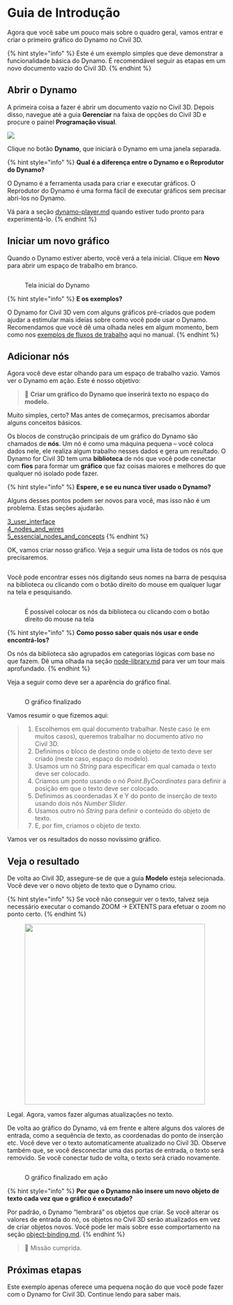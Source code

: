 # Guia de Introdução

Agora que você sabe um pouco mais sobre o quadro geral, vamos entrar e criar o primeiro gráfico do Dynamo no Civil 3D.

{% hint style="info" %} Este é um exemplo simples que deve demonstrar a funcionalidade básica do Dynamo. É recomendável seguir as etapas em um novo documento vazio do Civil 3D. {% endhint %}

## Abrir o Dynamo

A primeira coisa a fazer é abrir um documento vazio no Civil 3D. Depois disso, navegue até a guia **Gerenciar** na faixa de opções do Civil 3D e procure o painel **Programação visual**.

![](<../.gitbook/assets/image (7).png>)

Clique no botão **Dynamo**, que iniciará o Dynamo em uma janela separada.

{% hint style="info" %} **Qual é a diferença entre o Dynamo e o Reprodutor do Dynamo?**

O Dynamo é a ferramenta usada para criar e executar gráficos. O Reprodutor do Dynamo é uma forma fácil de executar gráficos sem precisar abri-los no Dynamo.

Vá para a seção [dynamo-player.md](dynamo-player.md "mention") quando estiver tudo pronto para experimentá-lo. {% endhint %}

## Iniciar um novo gráfico

Quando o Dynamo estiver aberto, você verá a tela inicial. Clique em **Novo** para abrir um espaço de trabalho em branco.

<figure><img src="../.gitbook/assets/c3d-start.png" alt=""><figcaption><p>Tela inicial do Dynamo</p></figcaption></figure>

{% hint style="info" %} **E os exemplos?**

O Dynamo for Civil 3D vem com alguns gráficos pré-criados que podem ajudar a estimular mais ideias sobre como você pode usar o Dynamo. Recomendamos que você dê uma olhada neles em algum momento, bem como nos [exemplos de fluxos de trabalho](sample-workflows/ "mention") aqui no manual. {% endhint %}

## Adicionar nós

Agora você deve estar olhando para um espaço de trabalho vazio. Vamos ver o Dynamo em ação. Este é nosso objetivo:

>  :dart: **Criar um gráfico do Dynamo que inserirá texto no espaço do modelo.**

Muito simples, certo? Mas antes de começarmos, precisamos abordar alguns conceitos básicos.

Os blocos de construção principais de um gráfico do Dynamo são chamados de **nós**. Um nó é como uma máquina pequena – você coloca dados nele, ele realiza algum trabalho nesses dados e gera um resultado. O Dynamo for Civil 3D tem uma **biblioteca** de nós que você pode conectar com **fios** para formar um **gráfico** que faz coisas maiores e melhores do que qualquer nó isolado pode fazer.

{% hint style="info" %} **Espere, e se eu nunca tiver usado o Dynamo?**

Alguns desses pontos podem ser novos para você, mas isso não é um problema. Estas seções ajudarão.

[3_user_interface](../3\_user\_interface/ "mention")\
[4_nodes_and_wires](../4\_nodes\_and\_wires/ "mention")\
[5_essencial_nodes_and_concepts](../5\_essential\_nodes\_and\_concepts/ "mention") {% endhint %}

OK, vamos criar nosso gráfico. Veja a seguir uma lista de todos os nós que precisaremos.

<figure><img src="../.gitbook/assets/c3d-create-text-node-list.png" alt=""><figcaption></figcaption></figure>

Você pode encontrar esses nós digitando seus nomes na barra de pesquisa na biblioteca ou clicando com o botão direito do mouse em qualquer lugar na tela e pesquisando.

<figure><img src="../.gitbook/assets/c3d-create-text-node-placement.gif" alt=""><figcaption><p>É possível colocar os nós da biblioteca ou clicando com o botão direito do mouse na tela</p></figcaption></figure>

{% hint style="info" %} **Como posso saber quais nós usar e onde encontrá-los?**

Os nós da biblioteca são agrupados em categorias lógicas com base no que fazem. Dê uma olhada na seção [node-library.md](node-library.md "mention") para ver um tour mais aprofundado. {% endhint %}

Veja a seguir como deve ser a aparência do gráfico final.

<figure><img src="../.gitbook/assets/c3d-text-create-final (2).png" alt=""><figcaption><p>O gráfico finalizado</p></figcaption></figure>

Vamos resumir o que fizemos aqui:

> 1. Escolhemos em qual documento trabalhar. Neste caso (e em muitos casos), queremos trabalhar no documento ativo no Civil 3D.
> 2. Definimos o bloco de destino onde o objeto de texto deve ser criado (neste caso, espaço do modelo).
> 3. Usamos um nó _String_ para especificar em qual camada o texto deve ser colocado.
> 4. Criamos um ponto usando o nó _Point.ByCoordinates_ para definir a posição em que o texto deve ser colocado.
> 5. Definimos as coordenadas X e Y do ponto de inserção de texto usando dois nós _Number Slider_.
> 6. Usamos outro nó _String_ para definir o conteúdo do objeto de texto.
> 7. E, por fim, criamos o objeto de texto.

Vamos ver os resultados do nosso novíssimo gráfico.

## Veja o resultado

De volta ao Civil 3D, assegure-se de que a guia **Modelo** esteja selecionada. Você deve ver o novo objeto de texto que o Dynamo criou.

{% hint style="info" %} Se você não conseguir ver o texto, talvez seja necessário executar o comando ZOOM -> EXTENTS para efetuar o zoom no ponto certo. {% endhint %}

<figure><img src="../.gitbook/assets/c3d-create-text-result.png" alt="" width="413"><figcaption></figcaption></figure>

Legal. Agora, vamos fazer algumas atualizações no texto.

De volta ao gráfico do Dynamo, vá em frente e altere alguns dos valores de entrada, como a sequência de texto, as coordenadas do ponto de inserção etc. Você deve ver o texto automaticamente atualizado no Civil 3D. Observe também que, se você desconectar uma das portas de entrada, o texto será removido. Se você conectar tudo de volta, o texto será criado novamente. 

<div data-full-width="false">

<figure><img src="../.gitbook/assets/c3d-create-text.gif" alt=""><figcaption><p>O gráfico finalizado em ação</p></figcaption></figure>

</div>

{% hint style="info" %} **Por que o Dynamo não insere um novo objeto de texto cada vez que o gráfico é executado?**

Por padrão, o Dynamo “lembrará” os objetos que criar. Se você alterar os valores de entrada do nó, os objetos no Civil 3D serão atualizados em vez de criar objetos novos. Você pode ler mais sobre esse comportamento na seção [object-binding.md](advanced-topics/object-binding.md "mention"). {% endhint %}

> :tada: Missão cumprida.

## Próximas etapas

Este exemplo apenas oferece uma pequena noção do que você pode fazer com o Dynamo for Civil 3D. Continue lendo para saber mais.
